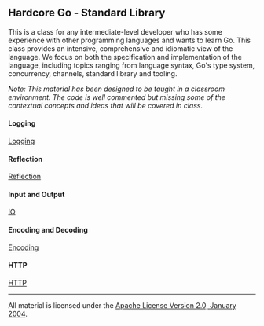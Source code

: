 ## Hardcore Go - Standard Library
This is a class for any intermediate-level developer who has some experience with other programming languages and wants to learn Go. This class provides an intensive, comprehensive and idiomatic view of the language. We focus on both the specification and implementation of the language, including topics ranging from language syntax, Go's type system, concurrency, channels, standard library and tooling.

*Note: This material has been designed to be taught in a classroom environment. The code is well commented but missing some of the contextual concepts and ideas that will be covered in class.*

#### Logging
[Logging](../../../logging/README.md)

#### Reflection
[Reflection](../../../reflection/README.md)

#### Input and Output
[IO](../../../writers_readers/README.md)

#### Encoding and Decoding
[Encoding](../../../encoding/README.md)

#### HTTP
[HTTP](../../../http/README.md)
___
All material is licensed under the [Apache License Version 2.0, January 2004](http://www.apache.org/licenses/LICENSE-2.0).
